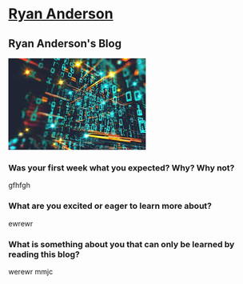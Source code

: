 # [Ryan Anderson](https://ryanandersong64.github.io/)

## Ryan Anderson's Blog 
![Floating Numbers](blogimage1.jpg)

### Was your first week what you expected? Why? Why not?
gfhfgh

### What are you excited or eager to learn more about?
ewrewr

### What is something about you that can only be learned by reading this blog?
werewr mmjc
